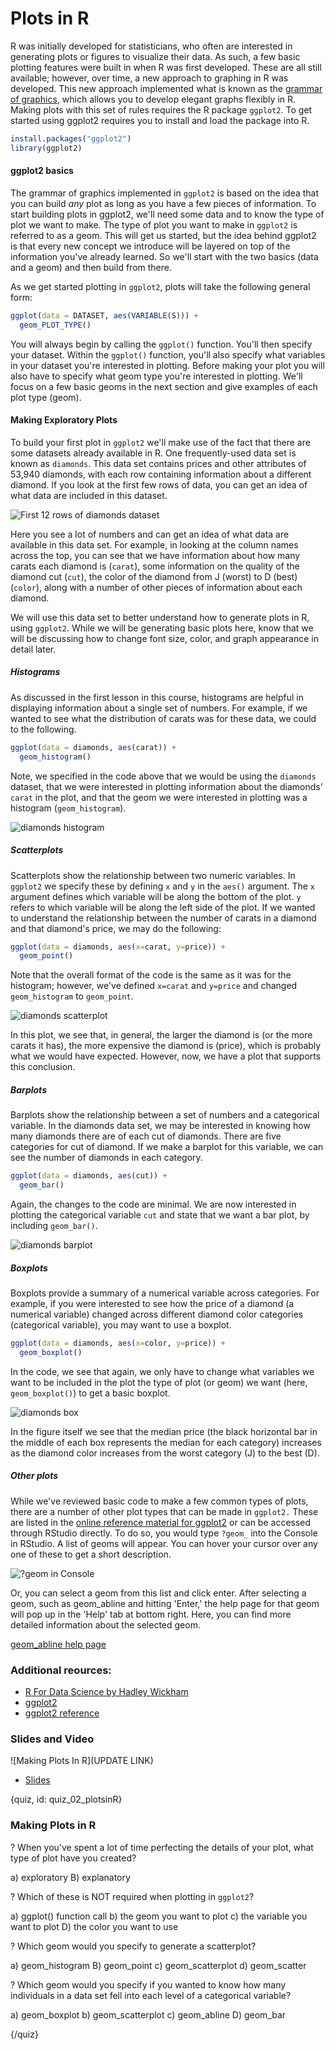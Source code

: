 # Plots in R

R was initially developed for statisticians, who often are interested in generating plots or figures to visualize their data. As such, a few basic plotting features were built in when R was first developed. These are all still available; however, over time, a new approach to graphing in R was developed. This new approach implemented what is known as the [grammar of graphics](http://vita.had.co.nz/papers/layered-grammar.pdf), which allows you to develop elegant graphs flexibly in R. Making plots with this set of rules requires the R package `ggplot2`. To get started using ggplot2 requires you to install and load the package into R.

```r
install.packages("ggplot2")
library(ggplot2)
```

#### ggplot2 basics

The grammar of graphics implemented in `ggplot2` is based on the idea that you can build *any* plot as long as you have a few pieces of information. To start building plots in ggplot2, we'll need some data and to know the type of plot we want to make. The type of plot you want to make in `ggplot2` is referred to as a geom. This will get us started, but the idea behind ggplot2 is that every new concept we introduce will be layered on top of the information you've already learned. So we'll start with the two basics (data and a geom) and then build from there. 

As we get started plotting in `ggplot2`, plots will take the following general form:

```r
ggplot(data = DATASET, aes(VARIABLE(S))) + 
  geom_PLOT_TYPE()
```

You will always begin by calling the `ggplot()` function. You'll then specify your dataset. Within the `ggplot()` function, you'll also specify what variables in your dataset you're interested in plotting. Before making your plot you will also have to specify what geom type you're interested in plotting. We'll focus on a few basic geoms in the next section and give examples of each plot type (geom). 

#### Making Exploratory Plots 

To build your first plot in `ggplot2` we'll make use of the fact that there are some datasets already available in R. One frequently-used data set is known as `diamonds`. This data set contains prices and other attributes of 53,940 diamonds, with each row containing information about a different diamond. If you look at the first few rows of data, you can get an idea of what data are included in this dataset. 

![First 12 rows of diamonds dataset](images/02_plotsinR/02_dataviz_plotsinR-2.png)

Here you see a lot of numbers and can get an idea of what data are available in this data set. For example, in looking at the column names across the top, you can see that we have information about how many carats each diamond is (`carat`), some information on the quality of the diamond cut (`cut`), the color of the diamond from J (worst) to D (best) (`color`), along with a number of other pieces of information about each diamond.

We will use this data set to better understand how to generate plots in R, using `ggplot2`. While we will be generating basic plots here, know that we will be discussing how to change font size, color, and graph appearance in detail later.

##### Histograms

As discussed in the first lesson in this course, histograms are helpful in displaying information about a single set of numbers. For example, if we wanted to see what the distribution of carats was for these data, we could to the following.

```r
ggplot(data = diamonds, aes(carat)) + 
  geom_histogram()
```

Note, we specified in the code above that we would be using the `diamonds` dataset, that we were interested in plotting information about the diamonds' `carat` in the plot, and that the geom we were interested in plotting was a histogram (`geom_histogram`).

![diamonds histogram](images/02_plotsinR/02_dataviz_plotsinR-3.png)


##### Scatterplots

Scatterplots show the relationship between two numeric variables. In `ggplot2` we specify these by defining `x` and `y` in the `aes()` argument. The `x` argument defines which variable will be along the bottom of the plot. `y` refers to which variable will be along the left side of the plot. If we wanted to understand the relationship between the number of carats in a diamond and that diamond's price, we may do the following:

```r
ggplot(data = diamonds, aes(x=carat, y=price)) + 
  geom_point()
```

Note that the overall format of the code is the same as it was for the histogram; however, we've defined `x=carat` and `y=price` and changed `geom_histogram` to `geom_point`.

![diamonds scatterplot](images/02_plotsinR/02_dataviz_plotsinR-4.png)

In this plot, we see that, in general, the larger the diamond is (or the more carats it has), the more expensive the diamond is (price), which is probably what we would have expected. However, now, we have a plot that supports this conclusion. 

##### Barplots

Barplots show the relationship between a set of numbers and a categorical variable. In the diamonds data set, we may be interested in knowing how many diamonds there are of each cut of diamonds. There are five categories for cut of diamond. If we make a barplot for this variable, we can see the number of diamonds in each category.

```r
ggplot(data = diamonds, aes(cut)) + 
  geom_bar()
```

Again, the changes to the code are minimal. We are now interested in plotting the categorical variable `cut` and state that we want a bar plot, by including `geom_bar()`. 

![diamonds barplot](images/02_plotsinR/02_dataviz_plotsinR-5.png)

##### Boxplots

Boxplots provide a summary of a numerical variable across categories. For example, if you were interested to see how the price of a diamond (a numerical variable) changed across different diamond color categories (categorical variable), you may want to use a boxplot.

```r
ggplot(data = diamonds, aes(x=color, y=price)) + 
  geom_boxplot()
```

In the code, we see that again, we only have to change what variables we want to be included in the plot the type of plot (or geom) we want (here, `geom_boxplot()`) to get a basic boxplot.

![diamonds box](images/02_plotsinR/02_dataviz_plotsinR-6.png)

In the figure itself we see that the median price (the black horizontal bar in the middle of each box represents the median for each category) increases as the diamond color increases from the worst category (J) to the best (D).


##### Other plots

While we've reviewed basic code to make a few common types of plots, there are a number of other plot types that can be made in `ggplot2.` These are listed in the [online reference material for ggplot2](http://ggplot2.tidyverse.org/reference/) or can be accessed through RStudio directly. To do so, you would type `?geom_` into the Console in RStudio. A list of geoms will appear. You can hover your cursor over any one of these to get a short description. 

![?geom in Console](images/02_plotsinR/02_dataviz_plotsinR-7.png)

Or, you can select a geom from this list and click enter. After selecting a geom, such as geom_abline and hitting 'Enter,' the help page for that geom will pop up in the 'Help' tab at bottom right. Here, you can find more detailed information about the selected geom.

[geom_abline help page](images/02_plotsinR/02_dataviz_plotsinR-8.png)


### Additional reources:
* [R For Data Science by Hadley Wickham](http://r4ds.had.co.nz/data-visualisation.html#introduction-1)
* [ggplot2](http://ggplot2.tidyverse.org/)
* [ggplot2 reference](http://ggplot2.tidyverse.org/reference/)

### Slides and Video
  
![Making Plots In R](UPDATE LINK)
  
  * [Slides](https://docs.google.com/presentation/d/1WRfoVxRU_dRcbMGtsha5zSokBRoAFIirm32Wq6bZuEc/edit?usp=sharing)
  
  
{quiz, id: quiz_02_plotsinR}
  
### Making Plots in R
  
? When you've spent a lot of time perfecting the details of your plot, what type of plot have you created?
  
a) exploratory
B) explanatory

? Which of these is NOT required when plotting in `ggplot2`?

a) ggplot() function call
b) the geom you want to plot
c) the variable you want to plot
D) the color you want to use

? Which geom would you specify to generate a scatterplot? 

a) geom_histogram
B) geom_point
c) geom_scatterplot
d) geom_scatter

? Which geom would you specify if you wanted to know how many individuals in a data set fell into each level of a categorical variable?

a) geom_boxplot
b) geom_scatterplot
c) geom_abline
D) geom_bar

{/quiz}